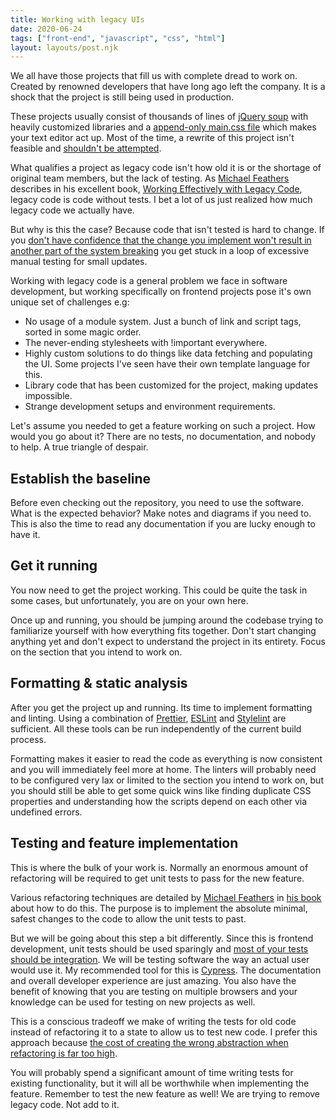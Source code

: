```yaml
---
title: Working with legacy UIs
date: 2020-06-24
tags: ["front-end", "javascript", "css", "html"]
layout: layouts/post.njk
---
```


We all have those projects that fill us with complete dread to work on. Created by renowned developers that have long ago left the company. It is a shock that the project is still being used in production.

These projects usually consist of thousands of lines of [jQuery soup](http://radar.oreilly.com/2014/01/keeping-jquery-in-check.html) with heavily customized libraries and a [append-only main.css file](https://css-tricks.com/oh-no-stylesheet-grows-grows-grows-append-stylesheet-problem/) which makes your text editor act up. Most of the time, a rewrite of this project isn't feasible and [shouldn't be attempted](https://www.joelonsoftware.com/2000/04/06/things-you-should-never-do-part-i/).

What qualifies a project as legacy code isn't how old it is or the shortage of original team members, but the lack of testing. As [Michael Feathers](https://twitter.com/mfeathers) describes in his excellent book, [Working Effectively with Legacy Code](https://www.oreilly.com/library/view/working-effectively-with/0131177052/), legacy code is code without tests. I bet a lot of us just realized how much legacy code we actually have.

But why is this the case? Because code that isn't tested is hard to change. If you [don't have confidence that the change you implement won't result in another part of the system breaking](https://kentcdodds.com/blog/confidently-shipping-code) you get stuck in a loop of excessive manual testing for small updates.

Working with legacy code is a general problem we face in software development, but working specifically on frontend projects pose it's own unique set of challenges e.g:

- No usage of a module system. Just a bunch of link and script tags, sorted in some magic order.
- The never-ending stylesheets with !important everywhere.
- Highly custom solutions to do things like data fetching and populating the UI. Some projects I've seen have their own template language for this.
- Library code that has been customized for the project, making updates impossible.
- Strange development setups and environment requirements.

Let's assume you needed to get a feature working on such a project. How would you go about it? There are no tests, no documentation, and nobody to help. A true triangle of despair.

## Establish the baseline

Before even checking out the repository, you need to use the software. What is the expected behavior? Make notes and diagrams if you need to. This is also the time to read any documentation if you are lucky enough to have it.

## Get it running

You now need to get the project working. This could be quite the task in some cases, but unfortunately, you are on your own here.

Once up and running, you should be jumping around the codebase trying to familiarize yourself with how everything fits together. Don't start changing anything yet and don't expect to understand the project in its entirety. Focus on the section that you intend to work on.

## Formatting & static analysis

After you get the project up and running. Its time to implement formatting and linting. Using a combination of [Prettier](https://prettier.io/), [ESLint](https://eslint.org/) and [Stylelint](https://stylelint.io/) are sufficient. All these tools can be run independently of the current build process.

Formatting makes it easier to read the code as everything is now consistent and you will immediately feel more at home. The linters will probably need to be configured very lax or limited to the section you intend to work on, but you should still be able to get some quick wins like finding duplicate CSS properties and understanding how the scripts depend on each other via undefined errors.

## Testing and feature implementation

This is where the bulk of your work is. Normally an enormous amount of refactoring will be required to get unit tests to pass for the new feature.

Various refactoring techniques are detailed by [Michael Feathers](https://twitter.com/mfeathers) in [his book](https://www.oreilly.com/library/view/working-effectively-with/0131177052/) about how to do this. The purpose is to implement the absolute minimal, safest changes to the code to allow the unit tests to past.

But we will be going about this step a bit differently. Since this is frontend development, unit tests should be used sparingly and [most of your tests should be integration](https://kentcdodds.com/blog/write-tests). We will be testing software the way an actual user would use it. My recommended tool for this is [Cypress](https://www.cypress.io/). The documentation and overall developer experience are just amazing. You also have the benefit of knowing that you are testing on multiple browsers and your knowledge can be used for testing on new projects as well.

This is a conscious tradeoff we make of writing the tests for old code instead of refactoring it to a state to allow us to test new code. I prefer this approach because [the cost of creating the wrong abstraction when refactoring is far too high](https://kentcdodds.com/blog/aha-testing).

You will probably spend a significant amount of time writing tests for existing functionality, but it will all be worthwhile when implementing the feature. Remember to test the new feature as well! We are trying to remove legacy code. Not add to it.
